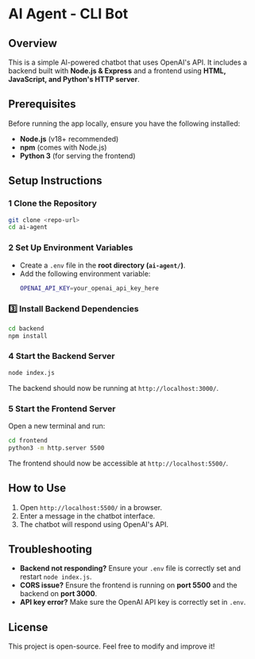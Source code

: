 # AI Agent - CLI Bot

## Overview
This is a simple AI-powered chatbot that uses OpenAI's API. It includes a backend built with **Node.js & Express** and a frontend using **HTML, JavaScript, and Python's HTTP server**.

## Prerequisites
Before running the app locally, ensure you have the following installed:
- **Node.js** (v18+ recommended)
- **npm** (comes with Node.js)
- **Python 3** (for serving the frontend)

## Setup Instructions

### 1 Clone the Repository
```sh
git clone <repo-url>
cd ai-agent
```

### 2 Set Up Environment Variables
- Create a `.env` file in the **root directory (`ai-agent/`)**.
- Add the following environment variable:
  ```sh
  OPENAI_API_KEY=your_openai_api_key_here
  ```

### 3️⃣ Install Backend Dependencies
```sh
cd backend
npm install
```

### 4️ Start the Backend Server
```sh
node index.js
```
The backend should now be running at `http://localhost:3000/`.

### 5 Start the Frontend Server
Open a new terminal and run:
```sh
cd frontend
python3 -m http.server 5500
```
The frontend should now be accessible at `http://localhost:5500/`.

## How to Use
1. Open `http://localhost:5500/` in a browser.
2. Enter a message in the chatbot interface.
3. The chatbot will respond using OpenAI's API.

## Troubleshooting
- **Backend not responding?** Ensure your `.env` file is correctly set and restart `node index.js`.
- **CORS issue?** Ensure the frontend is running on **port 5500** and the backend on **port 3000**.
- **API key error?** Make sure the OpenAI API key is correctly set in `.env`.

## License
This project is open-source. Feel free to modify and improve it!